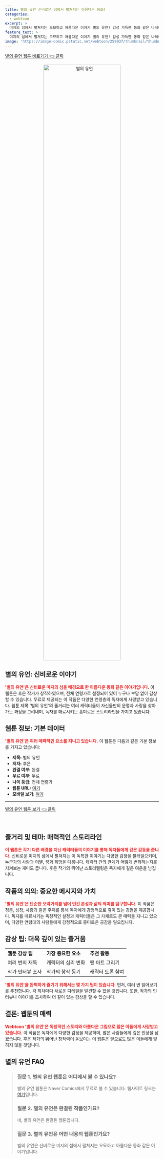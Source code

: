 ```yaml
---
title: 별의 유언 신비로운 섬에서 펼쳐지는 아름다운 동화!
categories:
  - webtoon
excerpt: >
  미지의 섬에서 펼쳐지는 오묘하고 아름다운 이야기 별의 유언! 감성 가득한 동화 같은 나레이션에 당신의 마음을 맡겨보세요. 이번 주 무료로 즐길 수 있습니다! 클릭하여 특별한 여정을 시작해보세요!
feature_text: >
  미지의 섬에서 펼쳐지는 오묘하고 아름다운 이야기 별의 유언! 감성 가득한 동화 같은 나레이션에 당신의 마음을 맡겨보세요. 이번 주 무료로 즐길 수 있습니다! 클릭하여 특별한 여정을 시작해보세요!
image: 'https://image-comic.pstatic.net/webtoon/259937/thumbnail/thumbnail_IMAG21_3473458607972103729.jpg'
---
```


<p><a class="modoo-button" href="https://comic.naver.com/webtoon/list?titleId=259937" rel="nofollow noopener">별의 유언 웹툰 바로가기 👈 클릭</a></p>
<figure class="image" style="width: 50%; height: 50%; text-align: center; margin: auto;"><img alt="별의 유언" src="https://image-comic.pstatic.net/webtoon/259937/thumbnail/thumbnail_IMAG21_3473458607972103729.jpg" style="width: 100%; height: 100%; object-fit: cover;"/></figure>
<h2 id="별의_유언_소개">별의 유언: 신비로운 이야기</h2>
<p><b><span style="color: #ee2323;">'별의 유언'은 신비로운 미지의 섬을 배경으로 한 아름다운 동화 같은 이야기입니다.</span></b> 이 웹툰은 후은 작가가 창작하였으며, 전체 연령가로 설정되어 있어 누구나 부담 없이 감상할 수 있습니다. 무료로 제공되는 이 작품은 다양한 연령층의 독자에게 사랑받고 있습니다. 웹툰 제목 '별의 유언'의 줄거리는 여러 캐릭터들이 자신들만의 운명과 사랑을 찾아가는 과정을 그려내며, 독자를 매료시키는 흥미로운 스토리라인을 가지고 있습니다.</p>
<h2 id="웹툰_정보">웹툰 정보: 기본 데이터</h2>
<p><b><span style="color: #ee2323;">'별의 유언'은 여러 매력적인 요소를 지니고 있습니다.</span></b> 이 웹툰은 다음과 같은 기본 정보를 가지고 있습니다:</p>
<ul>
<li><b>제목:</b> 별의 유언</li>
<li><b>저자:</b> 후은</li>
<li><b>완결 여부:</b> 완결</li>
<li><b>무료 여부:</b> 무료</li>
<li><b>나이 등급:</b> 전체 연령가</li>
<li><b>웹툰 URL:</b> <a href="https://comic.naver.com/webtoon/list?titleId=259937" target="_blank">여기</a></li>
<li><b>모바일 보기:</b> <a href="https://m.comic.naver.com/webtoon/list?titleId=259937" target="_blank">여기</a></li>
</ul>
<hr/>
<p><a class="modoo-button" href="https://m.comic.naver.com/webtoon/list?titleId=259937" rel="nofollow noopener">별의 유언 웹툰 보기 👈 클릭</a></p><br/>
<h2 id="줄거리_및_테마">줄거리 및 테마: 매력적인 스토리라인</h2>
<p><b><span style="color: #ee2323;">이 웹툰은 각기 다른 배경을 지닌 캐릭터들의 이야기를 통해 독자들에게 깊은 감동을 줍니다.</span></b> 신비로운 미지의 섬에서 펼쳐지는 이 독특한 이야기는 다양한 감정을 불러일으키며, 누군가의 사랑과 이별, 꿈과 희망을 다룹니다. 캐릭터 간의 관계가 어떻게 변화하는지를 지켜보는 재미도 큽니다. 후은 작가의 뛰어난 스토리텔링은 독자에게 깊은 여운을 남깁니다.</p>
<h2 id="작품의_의의">작품의 의의: 중요한 메시지와 가치</h2>
<p><b><span style="color: #ee2323;">'별의 유언'은 단순한 오락거리를 넘어 인간 본성과 삶의 의미를 탐구합니다.</span></b> 이 작품은 청춘, 성장, 사랑과 같은 주제를 통해 독자에게 감정적으로 깊이 있는 경험을 제공합니다. 독자를 매료시키는 독창적인 설정과 캐릭터들은 그 자체로도 큰 매력을 지니고 있으며, 다양한 연령대의 사람들에게 감정적으로 흥미로운 공감을 일으킵니다.</p>
<h2 id="감상_팁">감상 팁: 더욱 깊이 있는 즐거움</h2>
<table>
<tr>
<td><b>웹툰 감상 팁</b></td>
<td><b>가장 중요한 요소</b></td>
<td><b>추천 활동</b></td>
</tr>
<tr>
<td>여러 번의 재독</td>
<td>캐릭터의 심리 변화</td>
<td>팬 아트 그리기</td>
</tr>
<tr>
<td>작가 인터뷰 조사</td>
<td>작가의 창작 동기</td>
<td>캐릭터 토론 참여</td>
</tr>
</table>
<p><b><span style="color: #ee2323;">'별의 유언'을 완벽하게 즐기기 위해서는 몇 가지 팁이 있습니다.</span></b> 먼저, 여러 번 읽어보기를 추천합니다. 각 회차마다 새로운 디테일을 발견할 수 있을 것입니다. 또한, 작가의 인터뷰나 이야기를 조사하여 더 깊이 있는 감상을 할 수 있습니다.</p>
<h2 id="결론">결론: 웹툰의 매력</h2>
<p><b><span style="color: #ee2323;">Webtoon '별의 유언'은 독창적인 스토리와 아름다운 그림으로 많은 이들에게 사랑받고 있습니다.</span></b> 이 작품은 독자에게 다양한 감정을 제공하며, 많은 사람들에게 깊은 인상을 남겼습니다. 후은 작가의 뛰어난 창작력이 돋보이는 이 웹툰은 앞으로도 많은 이들에게 잊히지 않을 것입니다.</p>
<h2 id=별의 유언_FAQ>별의 유언 FAQ</h2>
<div itemscope="" itemtype="https://schema.org/FAQPage"> <blockquote> <div itemscope="" itemprop="mainEntity" itemtype="https://schema.org/Question"> <h3 id="질문_1" itemprop="name">질문 1. 별의 유언 웹툰은 어디에서 볼 수 있나요?</h3> <div itemscope="" itemprop="acceptedAnswer" itemtype="https://schema.org/Answer"> <span itemprop="text"> <p>별의 유언 웹툰은 Naver Comics에서 무료로 볼 수 있습니다. 웹사이트 링크는 <a href="https://comic.naver.com/webtoon/list?titleId=259937">여기</a>입니다.</p> </span> </div> </div> <div itemscope="" itemprop="mainEntity" itemtype="https://schema.org/Question"> <h3 id="질문_2" itemprop="name">질문 2. 별의 유언은 완결된 작품인가요?</h3> <div itemscope="" itemprop="acceptedAnswer" itemtype="https://schema.org/Answer"> <span itemprop="text"> <p>네, 별의 유언은 완결된 웹툰입니다.</p> </span> </div> </div> <div itemscope="" itemprop="mainEntity" itemtype="https://schema.org/Question"> <h3 id="질문_3" itemprop="name">질문 3. 별의 유언은 어떤 내용의 웹툰인가요?</h3> <div itemscope="" itemprop="acceptedAnswer" itemtype="https://schema.org/Answer"> <span itemprop="text"> <p>별의 유언은 신비로운 미지의 섬에서 펼쳐지는 오묘하고 아름다운 동화 같은 이야기입니다.</p> </span> </div> </div> </blockquote> </div>

